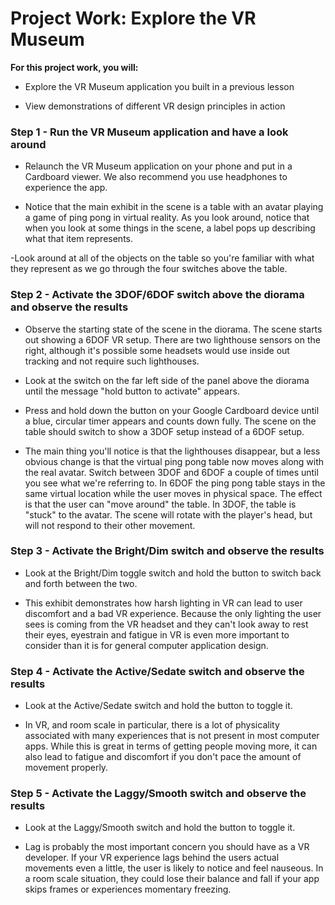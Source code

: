 # Project Work: Explore the VR Museum
**For this project work, you will:**
 - Explore the VR Museum application you built in a previous lesson

 - View demonstrations of different VR design principles in action

### Step 1 - Run the VR Museum application and have a look around
 - Relaunch the VR Museum application on your phone and put in a Cardboard viewer. We also recommend you use headphones to experience the app.

 - Notice that the main exhibit in the scene is a table with an avatar playing a game of ping pong in virtual reality. As you look around, notice that when you look at some things in the scene, a label pops up describing what that item represents.

 -Look around at all of the objects on the table so you're familiar with what they represent as we go through the four switches above the table.

### Step 2 - Activate the 3DOF/6DOF switch above the diorama and observe the results
 - Observe the starting state of the scene in the diorama. The scene starts out showing a 6DOF VR setup. There are two lighthouse sensors on the right, although it's possible some headsets would use inside out tracking and not require such lighthouses.

 - Look at the switch on the far left side of the panel above the diorama until the message "hold button to activate" appears. 

 - Press and hold down the button on your Google Cardboard device until a blue, circular timer appears and counts down fully. The scene on the table should switch to show a 3DOF setup instead of a 6DOF setup.

 - The main thing you'll notice is that the lighthouses disappear, but a less obvious change is that the virtual ping pong table now moves along with the real avatar. Switch between 3DOF and 6DOF a couple of times until you see what we're referring to. In 6DOF the ping pong table stays in the same virtual location while the user moves in physical space. The effect is that the user can "move around" the table. In 3DOF, the table is "stuck" to the avatar. The scene will rotate with the player's head, but will not respond to their other movement.

### Step 3 - Activate the Bright/Dim switch and observe the results
 - Look at the Bright/Dim toggle switch and hold the button to switch back and forth between the two.

 - This exhibit demonstrates how harsh lighting in VR can lead to user discomfort and a bad VR experience. Because the only lighting the user sees is coming from the VR headset and they can't look away to rest their eyes, eyestrain and fatigue in VR is even more important to consider than it is for general computer application design.

### Step 4 - Activate the Active/Sedate switch and observe the results
 - Look at the Active/Sedate switch and hold the button to toggle it.

 - In VR, and room scale in particular, there is a lot of physicality associated with many experiences that is not present in most computer apps. While this is great in terms of getting people moving more, it can also lead to fatigue and discomfort if you don't pace the amount of movement properly.

### Step 5 - Activate the Laggy/Smooth switch and observe the results
 - Look at the Laggy/Smooth switch and hold the button to toggle it.

 - Lag is probably the most important concern you should have as a VR developer. If your VR experience lags behind the users actual movements even a little, the user is likely to notice and feel nauseous. In a room scale situation, they could lose their balance and fall if your app skips frames or experiences momentary freezing.

